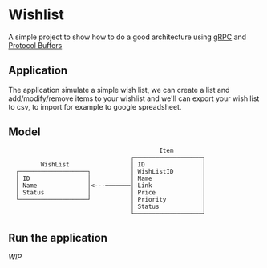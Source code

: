 # Wishlist

A simple project to show how to do a good architecture using [gRPC](https://grpc.io/) and [Protocol Buffers](https://developers.google.com/protocol-buffers/)

## Application

The application simulate a simple wish list, we can create a list and add/modify/remove items to your wishlist and we'll can export your wish list to csv, to import for example to google spreadsheet.

## Model

```
                                          Item
                                  ┌───────────────────┐ 
         WishList                 │ ID                │
  ┌───────────────────┐           │ WishListID        │ 
  │ ID                │           │ Name              │ 
  │ Name              │<---───────│ Link              │ 
  │ Status            │           │ Price             │ 
  └───────────────────┘           │ Priority          │ 
                                  │ Status            │  
                                  └───────────────────┘

```

## Run the application

*WIP*


